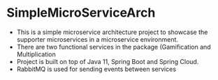 # SimpleMicroServiceArch

- This is a simple microservice architecture project to showcase the supporter microservices in a microservice environment.
- There are two functional services in the package (Gamification and Multiplication
- Project is built on top of Java 11, Spring Boot and Spring Cloud.
- RabbitMQ is used for sending events between services
